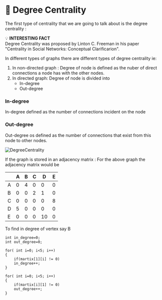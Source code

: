 # :honeybee: Degree Centrality 

The first type of centrality that we are going to talk about is the degree centrality :

:bulb: <b>INTERESTING FACT </b> <br>
Degree Centrality was proposed by Linton C. Freeman in his paper "Centrality in Social Networks: Conceptual Clarificarion".

In different types of graphs there are different types of degree centrality ie:
1. In non-directed graph : Degree of node is defined as the nuber of direct connections a node has with the other nodes.
2. In directed graph: Degree of node is divided into
   - In-degree
   - Out-degree

### In-degree
In-degree defined as the number of connections incident on the node 
### Out-degree
Out-degree os defined as the number of connections that exist from this node to other nodes.





![DegreeCentrality ](/AAD_proj_png/DegreeCentrality_.png "Text to show on mouseover")

If the graph is stored in an adjacency matrix : 
For the above graph the adjacency matrix would be

| | A | B | C | D | E |
|-|---|---|---|---|---|
| A |0  | 4 | 0  | 0 | 0|
| B |0 | 0 | 2 | 1 | 0 |
| C |0 | 0 | 0 | 0 | 8 |
| D |5 | 0 | 0 | 0 | 0 |
| E |0 | 0 | 0 | 10 | 0 |

To find in degree of vertex say B

```
int in_degree=0;
int out_degree=0;

for( int i=0; i<5; i++)
{
    if(martix[1][i] != 0)
    in_degree++;
}

for( int i=0; i<5; i++)
{
    if(martix[i][1] != 0)
    out_degree++;
}

```

